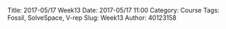 Title: 2017-05/17 Week13
Date: 2017-05/17 11:00
Category: Course
Tags: Fossil, SolveSpace, V-rep
Slug: Week13
Author: 40123158
